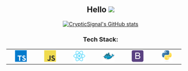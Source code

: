 <h2 align="center">
  Hello
  <img src="https://media.giphy.com/media/hvRJCLFzcasrR4ia7z/giphy.gif" width="24">
</h2>

<div align="center">
<!--   <img src="https://readme-typing-svg.herokuapp.com?center=true&vCenter=true&lines=I'm+a+full-stack+developer.;Mostly+self-taught.;Always+learning!"> -->
  
  [![CrypticSignal's GitHub stats](https://github-readme-stats.vercel.app/api?username=CrypticSignal&hide=contribs,issues&count_private=true&theme=transparent&show_icons=true&hide_rank=true&number_format=long&hide_title=true)](https://github.com/anuraghazra/github-readme-stats)

  <h3>Tech Stack:</h3>
  <table>
    <tr>
      <td align="center" width="64">
        <a>
          <img src="./SVGs/ts.svg" width="32" height="32" alt="TypeScript" />
        </a>
      </td>
      <td align="center" width="64">
        <a>
          <img src="./SVGs/js.svg" width="32" height="32" alt="JavaScript" />
        </a>
      </td>
      <td align="center" width="64">
        <a >
          <img src="./SVGs/react.svg" width="32" height="32" alt="React" />
        </a>
      </td>
      <td align="center" width="64"> 
        <a >
          <img src="./SVGs/docker.svg" width="32" height="32" alt="Docker" />
        </a>
      </td>
      <td align="center" width="64">
        <a>
          <img src="./SVGs/bootstrap.svg" width="32" height="32" alt="Bootstrap" />
        </a>
      </td>
      <td align="center" width="64">
        <a>
          <img src="./SVGs/python.svg" width="32" height="32" alt="Python" />
        </a>
      </td>
    </tr>
  </table>
</div>
